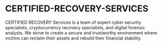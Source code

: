# CERTIFIED-RECOVERY-SERVICES
CERTIFIED RECOVERY Services is a team of expert cyber security specialists, cryptocurrency recovery specialists, and digital forensic analysts. We strive to create a secure and trustworthy environment where victims can reclaim their assets and rebuild their financial stability.
